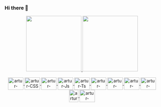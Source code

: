 ### Hi there 👋
<div align="center">
  <a href="https://github.com/arturantonionunes">
  <img height="180em" src="https://github-readme-stats.vercel.app/api?username=arturantonionunes&show_icons=true&theme=tokyonight&include_all_commits=true&count_private=true"/>
  <img height="180em" src="https://github-readme-stats.vercel.app/api/top-langs/?username=arturantonionunes&layout=compact&langs_count=7&theme=tokyonight"/>
</div>

<div style="display: inline_block" align="center"><br>
  <img align="center" alt="artur-HTML" height="40" width="50" src="https://cdn.jsdelivr.net/gh/devicons/devicon/icons/html5/html5-original-wordmark.svg">
  <img align="center" alt="artur-CSS" height="40" width="50"  src="https://cdn.jsdelivr.net/gh/devicons/devicon/icons/css3/css3-original-wordmark.svg">
  <img align="center" alt="artur-SCSS" height="40" width="50" src="https://cdn.jsdelivr.net/gh/devicons/devicon/icons/sass/sass-original.svg">
  <img align="center" alt="artur-Js" height="40" width="50" src="https://cdn.jsdelivr.net/gh/devicons/devicon/icons/javascript/javascript-original.svg">
  <img align="center" alt="artur-Ts" height="40" width="50" src="https://cdn.jsdelivr.net/gh/devicons/devicon/icons/typescript/typescript-original.svg">
  <img align="center" alt="artur-React" height="40" width="50" src="https://cdn.jsdelivr.net/gh/devicons/devicon/icons/react/react-original-wordmark.svg">
  <img align="center" alt="artur-mongodb" height="40" width="50" src="https://cdn.jsdelivr.net/gh/devicons/devicon/icons/mongodb/mongodb-original-wordmark.svg">
  <img align="center" alt="artur-postgresql" height="40" width="50" src="https://cdn.jsdelivr.net/gh/devicons/devicon/icons/postgresql/postgresql-original-wordmark.svg">
  <img align="center" alt="artur-solidity" height="40" width="50"  src="https://cdn.jsdelivr.net/gh/devicons/devicon/icons/solidity/solidity-original.svg">
  <img align="center" alt="artur-postgresql" height="40" width="30" src="https://ethereum.org/static/a183661dd70e0e5c70689a0ec95ef0ba/cdbe4/eth-diamond-purple.webp">
  <img align="center" alt="artur-nodejs" height="40" width="50" src="https://cdn.jsdelivr.net/gh/devicons/devicon/icons/nodejs/nodejs-original.svg">
  
</div>


 
 
</div>
